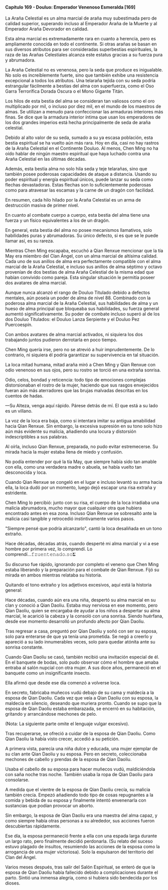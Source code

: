 
#### Capítulo 169 - Douluo: Emperador Venenoso Esmeralda [169]

La Araña Celestial es un alma marcial de araña muy subestimada pero de calidad superior, superando incluso al Emperador Araña de la Muerte y al Emperador Araña Devorador en calidad.

Esta alma marcial es extremadamente rara en cuanto a herencia, pero es ampliamente conocida en todo el continente. Si otras arañas se basan en sus diversos atributos para ser consideradas superbestias espirituales, la raza de las Arañas Celestiales alcanza este estatus gracias a su fuerza pura y abrumadora.

La Araña Celestial no es venenosa, pero la seda que produce es inigualable. No solo es increíblemente fuerte, sino que también exhibe una resistencia excepcional a todos los atributos. Una telaraña tejida con su seda podría estrangular fácilmente a bestias del alma con superfuerza, como el Oso Garra Terrorífica Dorada Oscura o el Mono Gigante Titán.

Los hilos de esta bestia del alma se consideran tan valiosos como el oro multiplicado por mil, o incluso por diez mil, en el mundo de los maestros de almas. Se utilizan a menudo para confeccionar las armaduras interiores más finas. Se dice que la armadura interior íntima que usan los emperadores de los dos grandes imperios está hecha principalmente de seda de araña celestial.

Debido al alto valor de su seda, sumado a su ya escasa población, esta bestia espiritual se ha vuelto aún más rara. Hoy en día, casi no hay rastros de la Araña Celestial en el Continente Douluo. Al menos, Chen Ming no ha oído hablar de ningún maestro espiritual que haya luchado contra una Araña Celestial en las últimas décadas.

Además, esta bestia alma no solo hila seda y teje telarañas, sino que también posee poderosas capacidades de ataque a distancia. Usando su poder espiritual y energía espiritual únicos, puede lanzar su seda como flechas devastadoras. Estas flechas son lo suficientemente poderosas como para atravesar las escamas y la carne de un dragón con facilidad.

En resumen, cada hilo hilado por la Araña Celestial es un arma de destrucción masiva de primer nivel.

En cuanto al combate cuerpo a cuerpo, esta bestia del alma tiene una fuerza y un físico equivalentes a los de un dragón.

En general, esta bestia del alma no posee mecanismos llamativos, solo habilidades puras y abrumadoras. Su único defecto, si es que se le puede llamar así, es su rareza.

Mientras Chen Ming escapaba, escuchó a Qian Renxue mencionar que la tía May era miembro del Clan Ángel, con un alma marcial de altísima calidad. Cada uno de sus anillos de alma era perfectamente compatible con el alma marcial de la Araña Celestial, e incluso sus anillos de alma séptimo y octavo provenían de dos bestias de alma Araña Celestial de la misma edad que habían convivido como pareja. Esta singular situación le permitía poseer dos avatares de alma marcial.

Aunque nunca alcanzó el rango de Douluo Titulado debido a defectos mentales, aún poseía un poder de alma de nivel 88. Combinado con la poderosa alma marcial de la Araña Celestial, sus habilidades de alma y un hueso de alma principal que bloqueaba sus habilidades, su fuerza general aumentó significativamente. Su poder de combate incluso superó al de los dos Douluo Titulados: el Douluo Lanza Serpiente y el Douluo Pez Puercoespín.

Con ambos avatares de alma marcial activados, ni siquiera los dos trabajando juntos pudieron derrotarla en poco tiempo.

Chen Ming quería irse, pero no se atrevió a huir imprudentemente. De lo contrario, ni siquiera él podría garantizar su supervivencia en tal situación.

La loca mitad humana, mitad araña miró a Chen Ming y Qian Renxue con odio venenoso en sus ojos, pero su rostro se torció en una extraña sonrisa.

Odio, celos, bondad y reticencia: todo tipo de emociones complejas distorsionaban el rostro de la mujer, haciendo que sus rasgos envejecidos fueran aún más aterradores que las brujas malvadas descritas en los cuentos de hadas.

—Su Alteza, venga aquí rápido. Párese detrás de mí. El que está a su lado es un villano.

La voz de la loca era baja, como si intentara imitar su antigua amabilidad hacia Qian Renxue. Sin embargo, la excesiva supresión en su tono solo hizo aún más evidente su malicia, añadiendo una locura y distorsión indescriptibles a sus palabras.

Al oírla, incluso Qian Renxue, preparada, no pudo evitar estremecerse. Su mirada hacia la mujer estaba llena de miedo y confusión.

No podía entender por qué la tía May, que siempre había sido tan amable con ella, como una verdadera madre o abuela, se había vuelto tan desconocida y loca.

Cuando Qian Renxue se congeló en el lugar e incluso levantó su arma hacia ella, la loca dudó por un momento, luego dejó escapar una risa extraña y estridente.

Chen Ming lo percibió: junto con su risa, el cuerpo de la loca irradiaba una malicia abrumadora, mucho mayor que cualquier otra que hubiera encontrado antes en esa zona. Incluso Qian Renxue se sobresaltó ante la malicia casi tangible y retrocedió instintivamente varios pasos.

"Siempre pensé que podría alcanzarlo", cantó la loca desaliñada en un tono extraño.

Hace décadas, décadas atrás, cuando desperté mi alma marcial y vi a ese hombre por primera vez, lo comprendí. Lo comprendí...𝚏𝚣𝚞𝚎𝚗𝚝𝚎𝚗𝚊𝚍𝚘.𝚜𝚘𝚺

Su discurso fue rápido, ignorando por completo el veneno que Chen Ming estaba liberando y la preparación para el combate de Qian Renxue. Fijó su mirada en ambos mientras relataba su historia.

Quitando el tono extraño y los adjetivos excesivos, aquí está la historia general:

Hace décadas, cuando aún era una niña, despertó su alma marcial en su clan y conoció a Qian Daoliu. Estaba muy nerviosa en ese momento, pero Qian Daoliu, quien se encargaba de ayudar a los niños a despertar su alma marcial, le acarició la cabeza y la consoló con una sonrisa. Siendo huérfana, desde ese momento desarrolló un profundo afecto por Qian Daoliu.

Tras regresar a casa, preguntó por Qian Daoliu y soñó con ser su esposa, solo para enterarse de que ya tenía una prometida. Se negó a creerlo y apareció a su lado innumerables veces, solo para quedar atónita ante su sonrisa constante.

Cuando Qian Daoliu se casó, también recibió una invitación especial de él. En el banquete de bodas, solo pudo observar cómo el hombre que amaba entraba al salón nupcial con otra mujer. A sus doce años, permaneció en el banquete como un insignificante insecto.

Ella afirmó que desde ese día comenzó a volverse loca.

En secreto, fabricaba muñecos vudú debajo de su cama y maldecía a la esposa de Qian Daoliu. Cada vez que veía a Qian Daoliu con su esposa, la maldecía en silencio, deseando que muriera pronto. Cuando se supo que la esposa de Qian Daoliu estaba embarazada, se encerró en su habitación, gritando y arrancándose mechones de pelo.

(Nota: La siguiente parte omite el lenguaje vulgar excesivo).

Tras recuperarse, se ofreció a cuidar de la esposa de Qian Daoliu. Como Qian Daoliu la había visto crecer, accedió a su petición.

A primera vista, parecía una niña dulce y educada, una mujer ejemplar de su clan ante Qian Daoliu y su esposa. Pero en secreto, coleccionaba mechones de cabello y prendas de la esposa de Qian Daoliu.

Usaba el cabello de su esposa para hacer muñecos vudú, maldiciéndola con saña noche tras noche. También usaba la ropa de Qian Daoliu para consolarse.

A medida que el vientre de la esposa de Qian Daoliu crecía, su malicia también crecía. Empezó añadiendo todo tipo de cosas repugnantes a la comida y bebida de su esposa y finalmente intentó envenenarla con sustancias que podían provocar un aborto.

Sin embargo, la esposa de Qian Daoliu era una maestra del alma capaz, y como siempre había otras personas a su alrededor, sus acciones fueron descubiertas rápidamente.

Ese día, la esposa permaneció frente a ella con una espada larga durante un largo rato, pero finalmente decidió perdonarla. (Su relato del suceso estuvo plagado de insultos, resumiendo las acciones de la esposa como la arrogancia de una mujer victoriosa). Solo la expulsaron del territorio del Clan del Ángel.

Varios meses después, tras salir del Salón Espiritual, se enteró de que la esposa de Qian Daoliu había fallecido debido a complicaciones durante el parto. Sintió una inmensa alegría, como si hubiera sido bendecida por los dioses.